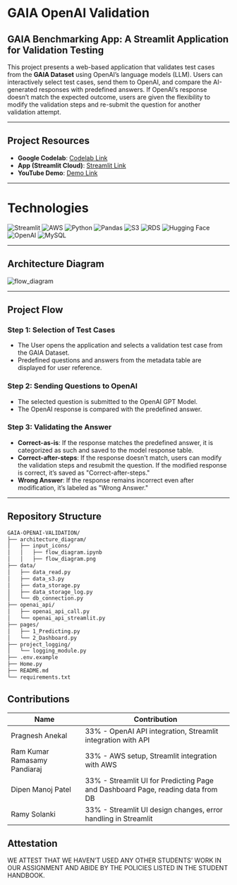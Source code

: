 # GAIA OpenAI Validation

## GAIA Benchmarking App: A Streamlit Application for Validation Testing

This project presents a web-based application that validates test cases from the **GAIA Dataset** using OpenAI’s language models (LLM). Users can interactively select test cases, send them to OpenAI, and compare the AI-generated responses with predefined answers. If OpenAI’s response doesn’t match the expected outcome, users are given the flexibility to modify the validation steps and re-submit the question for another validation attempt.

---

## Project Resources

- **Google Codelab**: [Codelab Link](https://codelabs-preview.appspot.com/?file_id=1KwPr7VIQyALeQtxgZByGq4Vxe8GnI5_oMPFem20HR4Y#0)
- **App (Streamlit Cloud)**: [Streamlit Link](https://gaia-openai-validation-apmepvhff4kwcxfy687eqr.streamlit.app/)
- **YouTube Demo**: [Demo Link](<https://www.youtube.com/watch?v=examplelink](https://youtu.be/XyujyicHOaA)>)

---

# Technologies

![Streamlit](https://img.shields.io/badge/-Streamlit-FF4B4B?style=for-the-badge&logo=streamlit&logoColor=white)
![AWS](https://img.shields.io/badge/Amazon%20AWS-FF9900?style=for-the-badge&logo=amazon-aws&logoColor=white)
![Python](https://img.shields.io/badge/-Python-3776AB?style=for-the-badge&logo=python&logoColor=white)
![Pandas](https://img.shields.io/badge/-Pandas-150458?style=for-the-badge&logo=pandas)
![S3](https://img.shields.io/badge/-AWS_S3-569A31?style=for-the-badge&logo=amazon-s3&logoColor=white)
![RDS](https://img.shields.io/badge/AWS_RDS-527FFF?style=for-the-badge&logo=amazon-rds&logoColor=white)
![Hugging Face](https://img.shields.io/badge/-HuggingFace-FFD54F?style=for-the-badge&logo=huggingface&logoColor=white)
![OpenAI](https://img.shields.io/badge/OpenAI-412991?style=for-the-badge&logo=openai&logoColor=white)
![MySQL](https://img.shields.io/badge/MySQL-4479A1?style=for-the-badge&logo=mysql&logoColor=white)

---

## Architecture Diagram

![flow_diagram](https://github.com/user-attachments/assets/2eac7279-2400-4c39-b865-3737c244130a)

---

## Project Flow

### Step 1: Selection of Test Cases

- The User opens the application and selects a validation test case from the GAIA Dataset.
- Predefined questions and answers from the metadata table are displayed for user reference.

### Step 2: Sending Questions to OpenAI

- The selected question is submitted to the OpenAI GPT Model.
- The OpenAI response is compared with the predefined answer.

### Step 3: Validating the Answer

- **Correct-as-is**: If the response matches the predefined answer, it is categorized as such and saved to the model response table.
- **Correct-after-steps**: If the response doesn't match, users can modify the validation steps and resubmit the question. If the modified response is correct, it’s saved as "Correct-after-steps."
- **Wrong Answer**: If the response remains incorrect even after modification, it’s labeled as "Wrong Answer."

---

## Repository Structure

```bash
GAIA-OPENAI-VALIDATION/
├── architecture_diagram/
│   ├── input_icons/
│   │   ├── flow_diagram.ipynb
│   │   ├── flow_diagram.png
├── data/
│   ├── data_read.py
│   ├── data_s3.py
│   ├── data_storage.py
│   ├── data_storage_log.py
│   └── db_connection.py
├── openai_api/
│   ├── openai_api_call.py
│   └── openai_api_streamlit.py
├── pages/
│   ├── 1_Predicting.py
│   └── 2_Dashboard.py
├── project_logging/
│   └── logging_module.py
├── .env.example
├── Home.py
├── README.md
└── requirements.txt

```

## Contributions

| Name                         | Contribution                                                                    |
| ---------------------------- | ------------------------------------------------------------------------------- |
| Pragnesh Anekal              | 33% - OpenAI API integration, Streamlit integration with API                    |
| Ram Kumar Ramasamy Pandiaraj | 33% - AWS setup, Streamlit integration with AWS                                 |
| Dipen Manoj Patel            | 33% - Streamlit UI for Predicting Page and Dashboard Page, reading data from DB |
| Ramy Solanki                 | 33% - Streamlit UI design changes, error handling in Streamlit                  |

## Attestation

WE ATTEST THAT WE HAVEN’T USED ANY OTHER STUDENTS’ WORK IN OUR
ASSIGNMENT AND ABIDE BY THE POLICIES LISTED IN THE STUDENT HANDBOOK.

